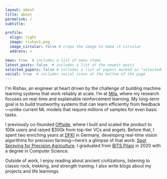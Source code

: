 ```yaml
---
layout: about
title: about
permalink: /
subtitle: 

profile:
  align: right
  image: rishav1.png
  image_circular: false # crops the image to make it circular
  address: >

news: true  # includes a list of news items
latest_posts: false  # includes a list of the newest posts
selected_papers: false # includes a list of papers marked as "selected={true}"
social: true  # includes social icons at the bottom of the page
---
```



I'm Rishav, an engineer at heart driven by the challenge of building machine learning systems that work reliably at scale. I’m at [Mila](https://mila.quebec/en), where my research focuses on real-time and explainable reinforcement learning. My long-term goal is to build trustworthy systems that can learn efficiently from feedback—unlike current ML models that require millions of samples for even basic tasks. 

I previously co-founded [Offside](https://pitchbook.com/profiles/company/539173-27), where I built and scaled the product to 100k users and raised $300k from top-tier VCs and angels. Before that, I spent two enriching years at [DFKI](http://dfki.de) in Germany, developing real-time vision algorithms for precision farming—here’s a glimpse of that work: [Spot Spraying for Precision Agriculture](https://rish-av.github.io/blog/2024/spotspraying/). I graduated from [BITS Pilani](https://bits-pilani.ac.in/) in 2020 with a degree in Computer Science.

Outside of work, I enjoy reading about ancient civilizations, listening to classic rock, trekking, and strength training. I also write blogs about my projects and life learnings.